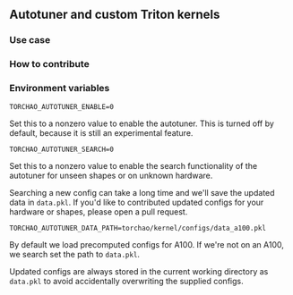 ## Autotuner and custom Triton kernels

### Use case

### How to contribute

### Environment variables

`TORCHAO_AUTOTUNER_ENABLE=0`

Set this to a nonzero value to enable the autotuner. This is turned off by default, because it is still an experimental feature.

`TORCHAO_AUTOTUNER_SEARCH=0`

Set this to a nonzero value to enable the search functionality of the autotuner for unseen shapes or on unknown hardware.

Searching a new config can take a long time and we'll save the updated data in `data.pkl`. If you'd like to contributed updated configs for your hardware or shapes, please open a pull request.

`TORCHAO_AUTOTUNER_DATA_PATH=torchao/kernel/configs/data_a100.pkl`

By default we load precomputed configs for A100. If we're not on an A100, we search set the path to `data.pkl`.

Updated configs are always stored in the current working directory as `data.pkl` to avoid accidentally overwriting the supplied configs.
